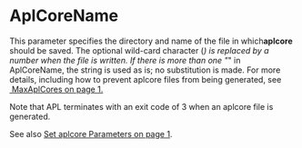 # AplCoreName

This parameter specifies the directory and name of the file in which**aplcore** should be saved. The optional wild-card character (*) is replaced by a number when the file is written. If there is more than one "*" in AplCoreName, the string is used as is; no substitution is made. For more details, including how to prevent aplcore files from being generated, see [ MaxAplCores on page 1.](maxaplcores.md)

Note that APL terminates with an exit code of 3 when an aplcore file is generated.

See also [Set aplcore Parameters on page 1](../../../Language/I%20Beam%20Functions/Set%20aplcore%20Parameters.htm#set_aplcore_parameters).
